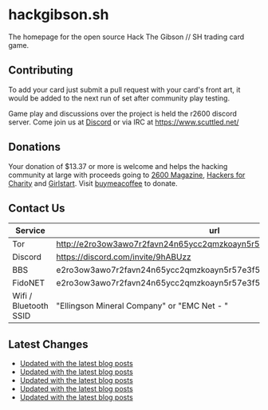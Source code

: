 # hackgibson.sh
The homepage for the open source Hack The Gibson // SH trading card game.


## Contributing

To add your card just submit a pull request with your card's front art, it would be added to the next run of set after community play testing.

Game play and discussions over the project is held the r2600 discord server. Come join us at [Discord](https://discord.com/invite/9hABUzz) or via IRC at https://www.scuttled.net/


## Donations

Your donation of $13.37 or more is welcome and helps the hacking community at large with proceeds going to [2600 Magazine](https://2600.com/), [Hackers for Charity](https://hackersforcharity.org) and [Girlstart](https://girlstart.org).  Visit [buymeacoffee](https://www.buymeacoffee.com/hackgibson.sh) to donate.


## Contact Us

Service | url
-|-
Tor | http://e2ro3ow3awo7r2favn24n65ycc2qmzkoayn5r57e3f56nvjwdcgg32ad.onion
Discord | https://discord.com/invite/9hABUzz
BBS | e2ro3ow3awo7r2favn24n65ycc2qmzkoayn5r57e3f56nvjwdcgg32ad.onion:23
FidoNET | e2ro3ow3awo7r2favn24n65ycc2qmzkoayn5r57e3f56nvjwdcgg32ad.onion:24554
Wifi / Bluetooth SSID | "Ellingson Mineral Company" or "EMC Net - <fidonet address>"

## Latest Changes
<!-- BLOG-POST-LIST:START -->
- [Updated with the latest blog posts](https://github.com/DFW2600/hackgibson.sh/commit/e8a274b4ec8799fc83282195417e42aaf189715c)
- [Updated with the latest blog posts](https://github.com/DFW2600/hackgibson.sh/commit/cc249eb639187d16f9dd99581c51ed2f051be015)
- [Updated with the latest blog posts](https://github.com/DFW2600/hackgibson.sh/commit/82657bbe9a797f7eed0e772c71e29aa8b6b626cd)
- [Updated with the latest blog posts](https://github.com/DFW2600/hackgibson.sh/commit/edda9a9fb9c37d772e197c9cd293fbaf6341ab48)
- [Updated with the latest blog posts](https://github.com/DFW2600/hackgibson.sh/commit/0ef7c900bdc7ba01b53c8f01fef8b6d5d5e8fdd4)
<!-- BLOG-POST-LIST:END -->
